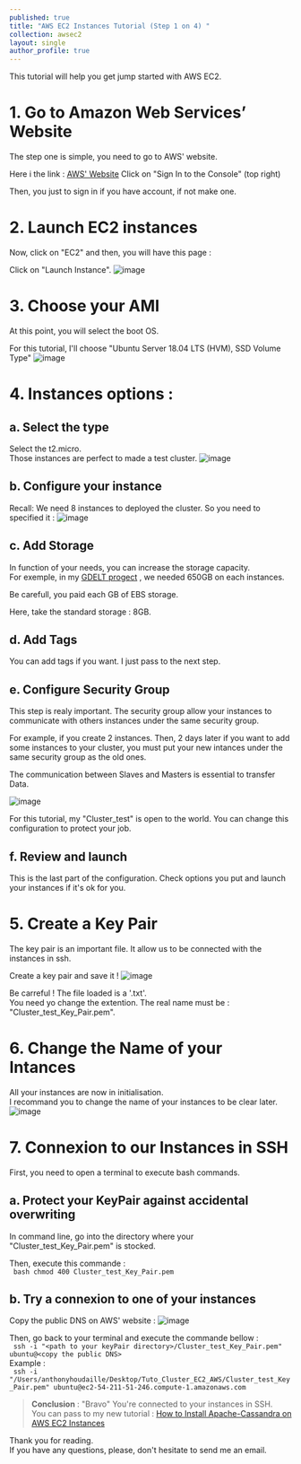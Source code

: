 ```yaml
---
published: true
title: "AWS EC2 Instances Tutorial (Step 1 on 4) "
collection: awsec2
layout: single
author_profile: true
---
```


This tutorial will help you get jump started with AWS EC2. 


# 1. Go to Amazon Web Services’ Website

The step one is simple, you need to go to AWS' website.

Here i the link :  <span style="color:blue">[AWS' Website](https://aws.amazon.com/fr/console/)</span>
Click on "Sign In to the Console" (top right)

Then, you just to sign in if you have account, if not make one.

# 2. Launch EC2 instances 

Now, click on "EC2" and then, you will have this page : 

Click on "Launch Instance".
![image](https://AnthonyHoudaille.github.io/images/EC2_launch_instances.png)


# 3. Choose your AMI

At this point, you will select the boot OS.  

For this tutorial, I'll choose "Ubuntu Server 18.04 LTS (HVM), SSD Volume Type"
![image](https://AnthonyHoudaille.github.io/images/EC2_launch_Ubuntu.png)

# 4. Instances options :

## a. Select the type 

Select the t2.micro.  
Those instances are perfect to made a test cluster. 
![image](https://AnthonyHoudaille.github.io/images/EC2_launch_t2micro.png)

## b. Configure your instance 

Recall: We need 8 instances to deployed the cluster. So you need to specified it :
![image](https://AnthonyHoudaille.github.io/images/EC2_number.png)

## c. Add Storage

In function of your needs, you can increase the storage capacity.  
For exemple, in my <span style="color:blue">[GDELT progect](https://aws.amazon.com/fr/console/)</span> , we needed 650GB on each instances.   

Be carefull, you paid each GB of EBS storage.

Here, take the standard storage : 8GB. 

## d. Add Tags

You can add tags if you want. I just pass to the next step.

## e. Configure Security Group

This step is realy important. The security group allow your instances to communicate with others instances under the same security group.

For example, if you create 2 instances. Then, 2 days later if you want to add some instances to your cluster, you must put your new intances under the same security group as the old ones.

The communication between Slaves and Masters is essential to transfer Data.

![image](https://AnthonyHoudaille.github.io/images/EC2_security_group.png)

For this tutorial, my "Cluster_test" is open to the world.
You can change this configuration to protect your job. 


## f. Review and launch

This is the last part of the configuration. Check options you put and launch your instances if it's ok for you.


# 5. Create a Key Pair 

The key pair is an important file. It allow us to be connected with the instances in ssh.

Create a key pair and save it !
![image](https://AnthonyHoudaille.github.io/images/EC2_key_pair.png)

Be carreful ! The file loaded is a '.txt'.  
You need yo change the extention. The real name must be : "Cluster_test_Key_Pair.pem".  

# 6. Change the Name of your Intances 

All your instances are now in initialisation.  
I recommand you to change the name of your instances to be clear later. 
![image](https://AnthonyHoudaille.github.io/images/EC2_change_name.png)

# 7. Connexion to our Instances in SSH

First, you need to open a terminal to execute bash commands.

## a. Protect your KeyPair against accidental overwriting

In command line, go into the directory where your "Cluster_test_Key_Pair.pem" is stocked.

Then, execute this commande :   
``` bash chmod 400 Cluster_test_Key_Pair.pem```

## b. Try a connexion to one of your instances 

Copy the public DNS on AWS' website : 
![image](https://AnthonyHoudaille.github.io/images/EC2_copy_DNS.png)

Then, go back to your terminal and execute the commande bellow :  
``` ssh -i "<path to your keyPair directory>/Cluster_test_Key_Pair.pem" ubuntu@<copy the public DNS>```   
Example :   
``` ssh -i "/Users/anthonyhoudaille/Desktop/Tuto_Cluster_EC2_AWS/Cluster_test_Key_Pair.pem" ubuntu@ec2-54-211-51-246.compute-1.amazonaws.com```



> **Conclusion** : "Bravo" You're connected to your instances in SSH.  
You can pass to my new tutorial : <span style="color:blue">[How to Install Apache-Cassandra on AWS EC2 Instances](https://anthonyhoudaille.github.io//awsec2/03_Cassandra_Tutorial/)</span>

Thank you for reading.  
If you have any questions, please, don't hesitate to send me an email.

